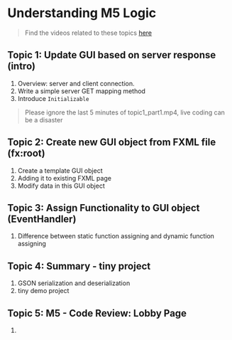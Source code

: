 # Understanding M5 Logic
> Find the videos related to these topics [here](https://drive.google.com/drive/folders/1QDFc_94VvU2mdf6MRXmBs5JZcFW3t7Ha)
## Topic 1: Update GUI based on server response (intro)
1. Overview: server and client connection.
2. Write a simple server GET mapping method
3. Introduce `Initializable`
> Please ignore the last 5 minutes of topic1_part1.mp4, live coding can be a disaster

## Topic 2: Create new GUI object from FXML file (fx:root)
1. Create a template GUI object
2. Adding it to existing FXML page
3. Modify data in this GUI object

## Topic 3: Assign Functionality to GUI object (EventHandler)
1. Difference between static function assigning and dynamic function assigning


## Topic 4: Summary - tiny project
1. GSON serialization and deserialization
2. tiny demo project

## Topic 5: M5 - Code Review: Lobby Page
1.
